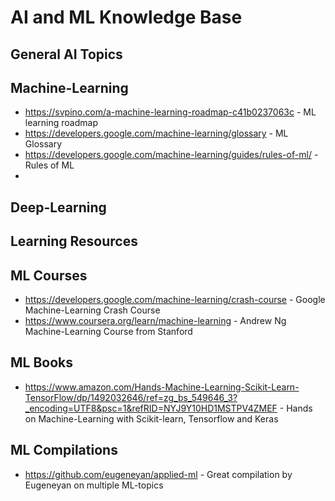 # AI and ML Knowledge Base

## General AI Topics

## Machine-Learning
* https://svpino.com/a-machine-learning-roadmap-c41b0237063c - ML learning roadmap
* https://developers.google.com/machine-learning/glossary - ML Glossary
* https://developers.google.com/machine-learning/guides/rules-of-ml/ - Rules of ML
* 
## Deep-Learning




## Learning Resources

## ML Courses
* https://developers.google.com/machine-learning/crash-course - Google Machine-Learning Crash Course
* https://www.coursera.org/learn/machine-learning - Andrew Ng Machine-Learning Course from Stanford

## ML Books
* https://www.amazon.com/Hands-Machine-Learning-Scikit-Learn-TensorFlow/dp/1492032646/ref=zg_bs_549646_3?_encoding=UTF8&psc=1&refRID=NYJ9Y10HD1MSTPV4ZMEF - Hands on Machine-Learning with Scikit-learn, Tensorflow and Keras

## ML Compilations
* https://github.com/eugeneyan/applied-ml - Great compilation by Eugeneyan on multiple ML-topics

